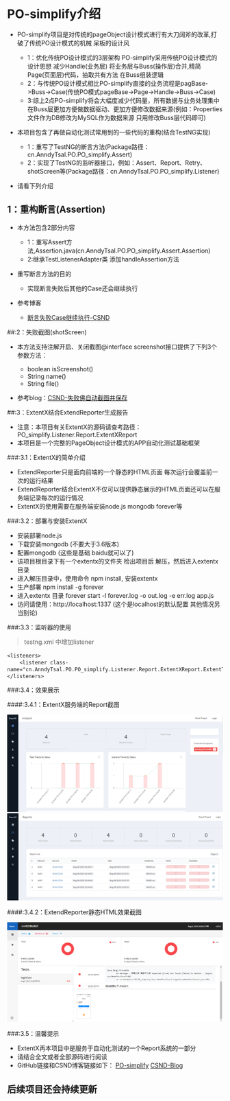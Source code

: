 # PO-simplify介绍

* PO-simplify项目是对传统的pageObject设计模式进行有大刀阔斧的改革,打破了传统PO设计模式的机械 呆板的设计风
	- 1：优化传统PO设计模式的3层架构 PO-simplify采用传统PO设计模式的设计思想  减少Handle(业务层) 将业务层与Buss(操作层)合并,精简Page(页面层)代码，抽取共有方法 在Buss组装逻辑
	- 2：与传统PO设计模式相比PO-simplify直接的业务流程是pagBase->Buss->Case(传统PO模式pageBase->Page->Handle->Buss->Case)
	- 3:综上2点PO-simplify将会大幅度减少代码量，所有数据与业务处理集中在Buss层更加方便做数据驱动、更加方便修改数据来源(例如：Properties文件作为DB修改为MySQL作为数据来源 只用修改Buss层代码即可)
	
* 本项目包含了再做自动化测试常用到的一些代码的重构(结合TestNG实现)
	- 1：重写了TestNG的断言方法(Package路径：cn.AnndyTsal.PO.PO_simplify.Assert)
	- 2：实现了TestNG的监听器接口，例如：Assert、Report、Retry、shotScreen等(Package路径：cn.AnndyTsal.PO.PO_simplify.Listener)
	
* 请看下列介绍


## 1：重构断言(Assertion)

* 本方法包含2部分内容
	* 1：重写Assert方法,Assertion.java(cn.AnndyTsal.PO.PO_simplify.Assert.Assertion)
	* 2:继承TestListenerAdapter类  添加handleAssertion方法
	
* 重写断言方法的目的
	* 实现断言失败后其他的Case还会继续执行 
	
* 参考博客
	* [断言失败Case继续执行-CSND](https://blog.csdn.net/hujyhfwfh2/article/details/85057366 "细节介绍")


##:2：失败截图(shotScreen)

* 本方法支持注解开启、关闭截图@interface screenshot接口提供了下列3个参数方法：
	* boolean isScreenshot()
	* String name()
	* String file()

* 参考blog：[CSND-失败佛自动截图并保存](https://blog.csdn.net/hujyhfwfh2/article/details/98785983 "细节介绍")


##:3：ExtentX结合ExtendReporter生成报告

* 注意：本项目有关ExtentX的源码请查考路径：PO_simplify.Listener.Report.ExtentXReport
* 本项目是一个完整的PageObject设计模式的APP自动化测试基础框架

###:3.1：ExtentX的简单介绍

* ExtendReporter只是面向前端的一个静态的HTML页面 每次运行会覆盖前一次的运行结果
* ExtendReporter结合ExtentX不仅可以提供静态展示的HTML页面还可以在服务端记录每次的运行情况
* ExtentX的使用需要在服务端安装node.js mongodb forever等

###:3.2：部署与安装ExtentX

* 安装部署node.js
* 下载安装mongodb (不要大于3.6版本)
* 配置mongodb (这些是基础 baidu就可以了)
* 该项目根目录下有一个extentx的文件夹 检出项目后 解压，然后进入extentx目录
* 进入解压目录中，使用命令 npm install, 安装extentx
* 生产部署 npm install -g forever
* 进入extentx 目录 forever start -l forever.log -o out.log -e err.log app.js
* 访问请使用：http://localhost:1337 (这个是localhost的默认配置 其他情况另当别论)

###:3.3：监听器的使用

> testng.xml 中增加listener

```
<listeners>	
	<listener class-name="cn.AnndyTsal.PO.PO_simplify.Listener.Report.ExtentXReport.ExtentTestNGITestListener"/>
</listeners>
```

###:3.4：效果展示

####:3.4.1：ExtentX服务端的Report截图

![ext1](https://github.com/AnndyTsai/PO-simplify/blob/master/ext/ext1.png "ext1-ExtentX服务端的Report截图1")
![ext2](https://github.com/AnndyTsai/PO-simplify/blob/master/ext/ext2.png "ext1-ExtentX服务端的Report截图2")

####:3.4.2：ExtendReporter静态HTML效果截图

![ext3](https://github.com/AnndyTsai/PO-simplify/blob/master/ext/ext3.png "ExtendReporter静态HTML效果截图")


###:3.5：温馨提示

* ExtentX再本项目中是服务于自动化测试的一个Report系统的一部分
* 请结合全文或者全部源码进行阅读
* GitHub链接和CSND博客链接如下：
[PO-simplify](https://github.com/AnndyTsai/PO-simplify "PO-simplify")
[CSND-Blog](https://blog.csdn.net/hujyhfwfh2/article/list/1 "细节介绍")


## 后续项目还会持续更新
